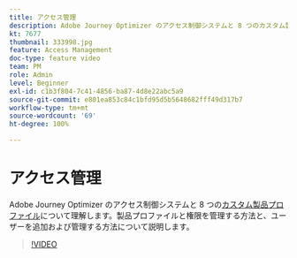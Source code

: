 ```yaml
---
title: アクセス管理
description: Adobe Journey Optimizer のアクセス制御システムと 8 つのカスタム製品プロファイルについて理解します。製品プロファイルと権限を管理する方法と、ユーザーを追加および管理する方法について説明します。
kt: 7677
thumbnail: 333998.jpg
feature: Access Management
doc-type: feature video
team: PM
role: Admin
level: Beginner
exl-id: c1b3f804-7c41-4856-ba87-4d8e22abc5a9
source-git-commit: e801ea853c84c1bfd95d5b5648682fff49d317b7
workflow-type: tm+mt
source-wordcount: '69'
ht-degree: 100%

---
```


# アクセス管理

Adobe Journey Optimizer のアクセス制御システムと 8 つの[カスタム製品プロファイル](https://experienceleague.adobe.com/docs/journey-optimizer/using/administration/ootb-product-profiles.html?lang=ja)について理解します。製品プロファイルと権限を管理する方法と、ユーザーを追加および管理する方法について説明します。

>[!VIDEO](https://video.tv.adobe.com/v/333998?quality=12&learn=on)
